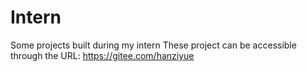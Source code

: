 # Intern
Some projects built during my intern
These project can be accessible through the URL: https://gitee.com/hanziyue
